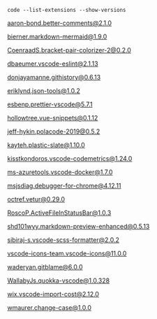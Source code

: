 ```console
code --list-extensions --show-versions
```

aaron-bond.better-comments@2.1.0

bierner.markdown-mermaid@1.9.0

CoenraadS.bracket-pair-colorizer-2@0.2.0

dbaeumer.vscode-eslint@2.1.13

donjayamanne.githistory@0.6.13

eriklynd.json-tools@1.0.2

esbenp.prettier-vscode@5.7.1

hollowtree.vue-snippets@0.1.12

jeff-hykin.polacode-2019@0.5.2

kayteh.plastic-slate@1.10.0

kisstkondoros.vscode-codemetrics@1.24.0

ms-azuretools.vscode-docker@1.7.0

msjsdiag.debugger-for-chrome@4.12.11

octref.vetur@0.29.0

RoscoP.ActiveFileInStatusBar@1.0.3

shd101wyy.markdown-preview-enhanced@0.5.13

sibiraj-s.vscode-scss-formatter@2.0.2

vscode-icons-team.vscode-icons@11.0.0

waderyan.gitblame@6.0.0

WallabyJs.quokka-vscode@1.0.328

wix.vscode-import-cost@2.12.0

wmaurer.change-case@1.0.0